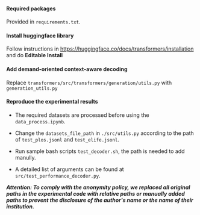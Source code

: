 #### Required packages
Provided in `requirements.txt`.

#### Install huggingface library
Follow instructions in https://huggingface.co/docs/transformers/installation and do <b>Editable Install</b>

#### Add demand-oriented context-aware decoding
Replace `transformers/src/transformers/generation/utils.py` with `generation_utils.py`

#### Reproduce the experimental results
- The required datasets are processed before using the `data_process.ipynb`.

- Change the `datasets_file_path` in `./src/utils.py` according to the path of `test_plos.jsonl` and  `test_elife.jsonl`.

- Run sample bash scripts `test_decoder.sh`, the path is needed to add manully.

- A detailed list of arguments can be found at `src/test_performance_decoder.py`.
 

***Attention: To comply with the anonymity policy, we replaced all original paths in the experimental code with relative paths or manually added paths to prevent the disclosure of the author's name or the name of their institution.***